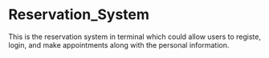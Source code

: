 # Reservation_System
This is the reservation system in terminal which could allow users to registe, login, and make appointments along with the personal information.

